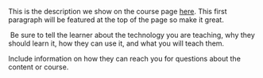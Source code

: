 This is the description we show on the course page [here](https://lab.github.com/dt64rundfunk-bregenz-zentalfunkhaus/dt64rundfunk-bregenz-kanal-1). This first paragraph will be featured at the top of the page so make it great.
​

​
Be sure to tell the learner about the technology you are teaching, why they should learn it, how they can use it, and what you will teach them.
​


Include information on how they can reach you for questions about the content or course. 